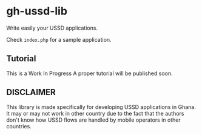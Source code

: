 # gh-ussd-lib
Write easily your USSD applications.

Check `index.php` for a sample application.

## Tutorial
This is a Work In Progress
A proper tutorial will be published soon.

## DISCLAIMER
This library is made specifically for developing USSD applications in Ghana. It may or may not work in other country due to the fact that the authors don't know how USSD flows are handled by mobile operators in other countries.

